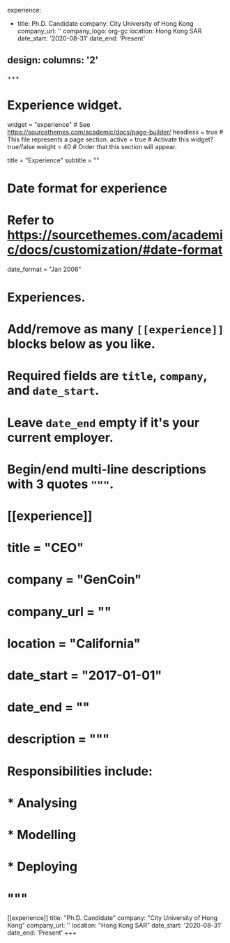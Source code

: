 experience:
  - title: Ph.D. Candidate
    company: City University of Hong Kong
    company_url: ''
    company_logo: org-gc
    location: Hong Kong SAR
    date_start: '2020-08-31'
    date_end: 'Present'
    
design:
  columns: '2'
---
+++
# Experience widget.
widget = "experience"  # See https://sourcethemes.com/academic/docs/page-builder/
headless = true  # This file represents a page section.
active = true  # Activate this widget? true/false
weight = 40  # Order that this section will appear.

title = "Experience"
subtitle = ""

# Date format for experience
#   Refer to https://sourcethemes.com/academic/docs/customization/#date-format
date_format = "Jan 2006"

# Experiences.
#   Add/remove as many `[[experience]]` blocks below as you like.
#   Required fields are `title`, `company`, and `date_start`.
#   Leave `date_end` empty if it's your current employer.
#   Begin/end multi-line descriptions with 3 quotes `"""`.
# [[experience]]
#   title = "CEO"
#   company = "GenCoin"
#   company_url = ""
#   location = "California"
#   date_start = "2017-01-01"
#   date_end = ""
#   description = """
#   Responsibilities include:
#   
#   * Analysing
#   * Modelling
#   * Deploying
#   """
[[experience]]
    title: "Ph.D. Candidate"
    company: "City University of Hong Kong"
    company_url: ''
    location: "Hong Kong SAR"
    date_start: '2020-08-31'
    date_end: 'Present'
+++
